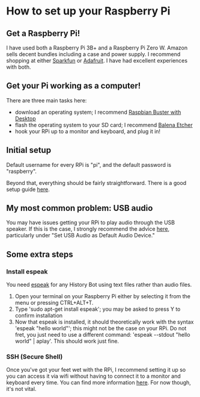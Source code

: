 # How to set up your Raspberry Pi

## Get a Raspberry Pi!

I have used both a Raspberry Pi 3B+ and a Raspberry Pi Zero W. Amazon sells decent bundles including a case and power supply. 
I recommend shopping at either [Sparkfun](https://www.sparkfun.com/) or [Adafruit](https://www.adafruit.com/). I have had excellent experiences with both.

## Get your Pi working as a computer!

There are three main tasks here:
- download an operating system; I recommend [Raspbian Buster with Desktop](https://www.raspberrypi.org/downloads/raspbian/)
- flash the operating system to your SD card; I recommend [Balena Etcher](https://www.balena.io/etcher/)
- hook your RPi up to a monitor and keyboard, and plug it in!

## Initial setup

Default username for every RPi is "pi", and the default password is "raspberry".

Beyond that, everything should be fairly straightforward. There is a good setup guide [here](https://projects.raspberrypi.org/en/projects/raspberry-pi-setting-up).

## My most common problem: USB audio

You may have issues getting your RPi to play audio through the USB speaker. If this is the case, I strongly recommend the advice [here](https://www.raspberrypi-spy.co.uk/2019/06/using-a-usb-audio-device-with-the-raspberry-pi/), particularly under "Set USB Audio as Default Audio Device." 

## Some extra steps

### Install espeak

You need [espeak](http://espeak.sourceforge.net/) for any History Bot using text files rather than audio files.

1. Open your terminal on your Raspberry Pi either by selecting it from the menu or pressing CTRL+ALT+T.
2. Type 'sudo apt-get install espeak'; you may be asked to press Y to confirm installation
3. Now that espeak is installed, it should theoretically work with the syntax 'espeak "hello world"'; this might not be the case on your RPi. 
Do not fret, you just need to use a different command: 'espeak --stdout "hello world" | aplay'. This should work just fine.

### SSH (Secure Shell)

Once you've got your feet wet with the RPi, I recommend setting it up so you can access it via wifi without having to connect it to a monitor and keyboard every time. 
You can find more information [here](https://www.raspberrypi.org/documentation/remote-access/ssh/). For now though, it's not vital.
